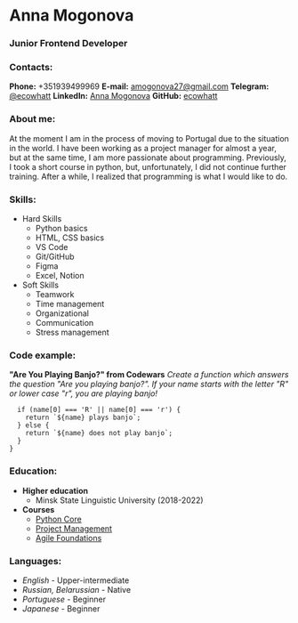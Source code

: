 # Anna Mogonova
### Junior Frontend Developer
### Contacts:
**Phone:** +351939499969
**E-mail:** amogonova27@gmail.com
**Telegram:** [@ecowhatt](https://t.me/ecowhatt)
**LinkedIn:** [Anna Mogonova](https://www.linkedin.com/in/anna-mogonova/)
**GitHub:** [ecowhatt](https://github.com/ecowhatt)
### About me:
At the moment I am in the process of moving to Portugal due to the situation in the world. I have been working as a project manager for almost a year, but at the same time, I am more passionate about programming. Previously, I took a short course in python, but, unfortunately, I did not continue further training. After a while, I realized that programming is what I would like to do.
### Skills:
* Hard Skills
    * Python basics
    * HTML, CSS basics
    * VS Code
    * Git/GitHub
    * Figma
    * Excel, Notion
* Soft Skills
    * Teamwork
    * Time management
    * Organizational
    * Communication
    * Stress management
### Code example:
**"Are You Playing Banjo?" from Codewars**
*Create a function which answers the question "Are you playing banjo?". If your name starts with the letter "R" or lower case "r", you are playing banjo!*
```function areYouPlayingBanjo(name) {
  if (name[0] === 'R' || name[0] === 'r') {
    return `${name} plays banjo`;
  } else {
    return `${name} does not play banjo`;
  }
}
```
### Education:
* **Higher education**
  * Minsk State Linguistic University (2018-2022)
* **Courses**
  * [Python Core](https://www.sololearn.com/certificates/course/en/24324311/1073/landscape/png)
  * [Project Management](https://www.linkedin.com/learning/certificates/30b0d0bac7960a32b603721f2656daa28e4bef800bad58ac94ec141f1890a650?trk=share_certificate)
  * [Agile Foundations](https://www.linkedin.com/learning/certificates/e414c7195777787a51ec968da44b63988b4dd5c9a455de23a36be7a6746bd453?trk=share_certificate)
### Languages:
* *English* - Upper-intermediate
* *Russian, Belarussian* - Native
* *Portuguese* - Beginner
* *Japanese* - Beginner